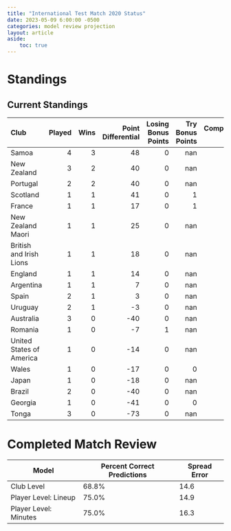 ```yaml
---  
title: "International Test Match 2020 Status"  
date: 2023-05-09 6:00:00 -0500  
categories: model review projection  
layout: article  
aside:  
    toc: true  
---
```

# Standings

## Current Standings


| Club                     |   Played |   Wins |   Point Differential |   Losing Bonus Points |   Try Bonus Points |   Competition Points |
|:-------------------------|---------:|-------:|---------------------:|----------------------:|-------------------:|---------------------:|
| Samoa                    |        4 |      3 |                   48 |                     0 |                nan |                   14 |
| New Zealand              |        3 |      2 |                   40 |                     0 |                nan |                   11 |
| Portugal                 |        2 |      2 |                   40 |                     0 |                nan |                    8 |
| Scotland                 |        1 |      1 |                   41 |                     0 |                  1 |                    5 |
| France                   |        1 |      1 |                   17 |                     0 |                  1 |                    5 |
| New Zealand Maori        |        1 |      1 |                   25 |                     0 |                nan |                    4 |
| British and Irish Lions  |        1 |      1 |                   18 |                     0 |                nan |                    4 |
| England                  |        1 |      1 |                   14 |                     0 |                nan |                    4 |
| Argentina                |        1 |      1 |                    7 |                     0 |                nan |                    4 |
| Spain                    |        2 |      1 |                    3 |                     0 |                nan |                    4 |
| Uruguay                  |        2 |      1 |                   -3 |                     0 |                nan |                    4 |
| Australia                |        3 |      0 |                  -40 |                     0 |                nan |                    2 |
| Romania                  |        1 |      0 |                   -7 |                     1 |                nan |                    1 |
| United States of America |        1 |      0 |                  -14 |                     0 |                nan |                    0 |
| Wales                    |        1 |      0 |                  -17 |                     0 |                  0 |                    0 |
| Japan                    |        1 |      0 |                  -18 |                     0 |                nan |                    0 |
| Brazil                   |        2 |      0 |                  -40 |                     0 |                nan |                    0 |
| Georgia                  |        1 |      0 |                  -41 |                     0 |                  0 |                    0 |
| Tonga                    |        3 |      0 |                  -73 |                     0 |                nan |                    0 |



# Completed Match Review


| Model | Percent Correct Predictions | Spread Error |
| ------ | ------ | ------ |
| Club Level | 68.8% | 14.6 |
| Player Level: Lineup | 75.0% | 14.9 |
| Player Level: Minutes | 75.0% | 16.3 |

